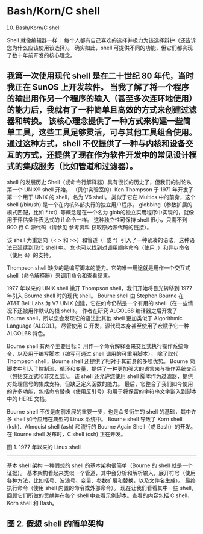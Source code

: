# Bash/Korn/C shell

10. Bash/Korn/C shell

Shell 就像编辑器一样：
每个人都有自己喜欢的选择并极力为该选择辩护（还告诉您为什么应该使用该选择）。
确实如此，shell 可提供不同的功能，但它们都实现了数十年前开发的核心理念。

我第一次使用现代 shell 是在二十世纪 80 年代，当时我正在 SunOS 上开发软件。
当我了解了将一个程序的输出用作另一个程序的输入（甚至多次连环地使用）的能力后，我就有了一种简单且高效的方式来创建过滤器和转换。
该核心理念提供了一种方式来构建一些简单工具，这些工具足够灵活，可与其他工具组合使用。
通过这种方式，shell 不仅提供了一种与内核和设备交互的方式，还提供了现在作为软件开发中的常见设计模式的集成服务（比如管道和过滤器）。
----------------------------------------------------------------------------------------------------------------------------------------------
shell 的发展历史
Shell（或命令行解释器）具有很长的历史了，但我们的讨论从第一个 UNIX® shell 开始。
（贝尔实验室的）Ken Thompson 于 1971 年开发了第一个用于 UNIX 的 shell，名为 V6 shell。
类似于它在 Multics 中的前身，这个 shell (/bin/sh) 是一个在内核外部执行的独立用户程序。
globbing（参数扩展的模式匹配，比如 *.txt）等概念是在一个名为 glob的独立实用程序中实现的，就像用于评估条件表达式的 if 命令一样。
这种独立性可保持 shell 很小，只需不到 900 行 C 源代码（请参见 参考资料 获取原始源代码的链接）。

该 shell 为重定向（< > 和 >>）和管道（| 或 ^）引入了一种紧凑的语法，这种语法已延续到现代 shell 中。
您也可以找到对调用顺序命令（使用 ;）和异步命令（使用 &）的支持。

Thompson shell 缺少的是编写脚本的能力。它的唯一用途就是用作一个交互式 shell（命令解释器）来调用命令和查看结果。

1977 年以来的 UNIX shell
撇开 Thompson shell，我们开始将目光转移到 1977 年引入 Bourne shell 时的现代 shell。
Bourne shell 由 Stephen Bourne 在 AT&T Bell Labs 为 V7 UNIX 创建，它在如今仍然是一个有用的 shell（在一些情况下还被用作默认的根 shell）。
作者在研究 ALGOL68 编译器之后开发了 Bourne shell，所以您会发现它的语法比其他 shell 更加类似于 Algorithmic Language (ALGOL)。
尽管使用 C 开发，源代码本身甚至使用了宏赋予它一种 ALGOL68 特色。

Bourne shell 有两个主要目标：
用作一个命令解释器来交互式执行操作系统命令，以及用于编写脚本（编写可通过 shell 调用的可重用脚本）。 
除了取代 Thompson shell，Bourne shell 还提供了相对于其前身的多项优势。
Bourne 向脚本中引入了控制流、循环和变量，提供了一种更加强大的语言来与操作系统交互（包括交互式和非交互式）。
该 shell 还允许您使用 shell 脚本作为过滤器，提供对处理信号的集成支持，但缺乏定义函数的能力。 
最后，它整合了我们如今使用的许多功能，包括命令替换（使用反引号）和用于将保留的字符串文字嵌入到脚本中的 HERE 文档。

Bourne shell 不仅是向前发展的重要一步，也是众多衍生的 shell 的基础，其中许多 shell 如今应用在典型的 Linux 系统中。
Bourne shell 导致了 Korn shell (ksh)、Almquist shell (ash) 和流行的 Bourne Again Shell（或 Bash）的开发。
在 Bourne shell 发布时，C shell (csh) 正在开发。

图 1. 1977 年以来的 Linux shell

----------------------------------------------------------------------------------------------------------------------------------------------
基本 shell 架构
一种假想的 shell 的基本架构很简单（Bourne 的 shell 就是一个证据）。
基本架构看起来类似一个管道，其中会分析和解析输入，展开符号（使用各种方法，比如括号、波浪号、变量、参数扩展和替换，以及文件名生成）。
最终执行命令（使用 shell 内置的命令或外部命令）。
现在让我们看看其中一些 shell，回顾它们所做的贡献并在每个 shell 中查看示例脚本。查看的内容包括 C shell、Korn shell 和 Bash。

图 2. 假想 shell 的简单架构
　　
 
----------------------------------------------------------------------------------------------------------------------------------------------
